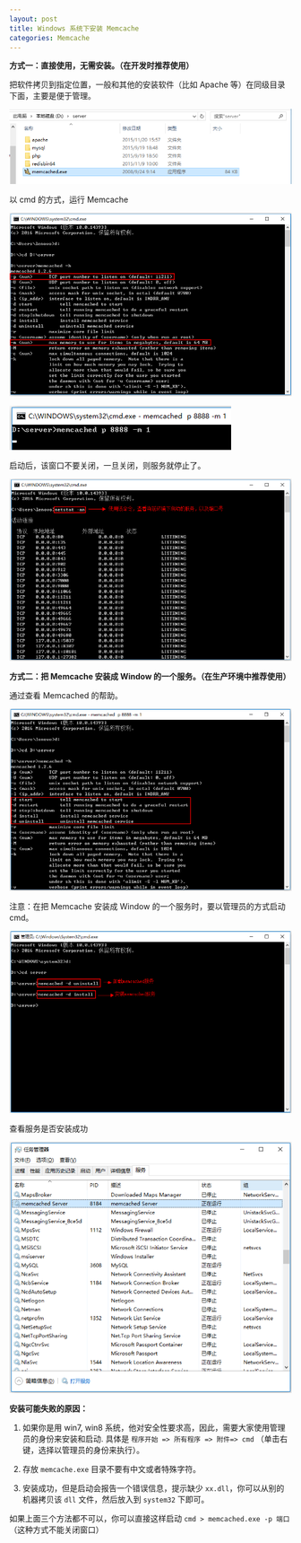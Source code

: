 ```yaml
---
layout: post
title: Windows 系统下安装 Memcache
categories: Memcache
---
```


**方式一：直接使用，无需安装。（在开发时推荐使用）**

把软件拷贝到指定位置，一般和其他的安装软件（比如 Apache 等）在同级目录下面，主要是便于管理。

![01.png](/static/images/2016/08/09/01.png)

以 cmd 的方式，运行 Memcache

![02.png](/static/images/2016/08/09/02.png)

![03.png](/static/images/2016/08/09/03.png)

启动后，该窗口不要关闭，一旦关闭，则服务就停止了。

![04.png](/static/images/2016/08/09/04.png)

**方式二：把 Memcache 安装成 Window 的一个服务。（在生产环境中推荐使用）**

通过查看 Memcached 的帮助。

![05.png](/static/images/2016/08/09/05.png)

注意：在把 Memcache 安装成 Window 的一个服务时，要以管理员的方式启动 cmd。

![06.png](/static/images/2016/08/09/06.png)

查看服务是否安装成功

![07.png](/static/images/2016/08/09/07.png)

**安装可能失败的原因：**

1. 如果你是用 win7, win8 系统，他对安全性要求高，因此，需要大家使用管理员的身份来安装和启动. 具体是 `程序开始 => 所有程序 => 附件=> cmd` （单击右键，选择以管理员的身份来执行）。

2. 存放 `memcache.exe` 目录不要有中文或者特殊字符。

3. 安装成功，但是启动会报告一个错误信息，提示缺少 `xx.dll`，你可以从别的机器拷贝该 `dll` 文件，然后放入到 `system32` 下即可。

如果上面三个方法都不可以，你可以直接这样启动 `cmd > memcached.exe -p 端口`（这种方式不能关闭窗口）